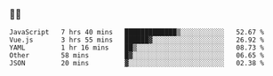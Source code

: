 ### 👨‍💻

<!--START_SECTION:waka-->
```text
JavaScript   7 hrs 40 mins   █████████████▒░░░░░░░░░░░   52.67 % 
Vue.js       3 hrs 55 mins   ██████▓░░░░░░░░░░░░░░░░░░   26.92 % 
YAML         1 hr 16 mins    ██▒░░░░░░░░░░░░░░░░░░░░░░   08.73 % 
Other        58 mins         █▓░░░░░░░░░░░░░░░░░░░░░░░   06.65 % 
JSON         20 mins         ▓░░░░░░░░░░░░░░░░░░░░░░░░   02.38 % 
```
<!--END_SECTION:waka-->
